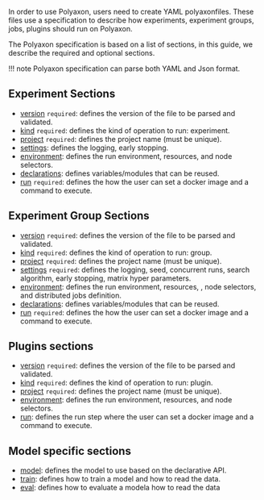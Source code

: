 In order to use Polyaxon, users need to create YAML polyaxonfiles.
These files use a specification to describe how experiments, experiment groups, jobs, plugins should run on Polyaxon.

The Polyaxon specification is based on a list of sections, in this guide, we describe the required and optional sections.

!!! note
    Polyaxon specification can parse both YAML and Json format.


## Experiment Sections

 * [version](sections#version) `required`: defines the version of the file to be parsed and validated.
 * [kind](sections#kind) `required`: defines the kind of operation to run: experiment.
 * [project](sections#project) `required`: defines the project name (must be unique).
 * [settings](sections#settings): defines the logging, early stopping.
 * [environment](sections#environment): defines the run environment, resources, and node selectors.
 * [declarations](sections#declarations): defines variables/modules that can be reused.
 * [run](sections#run) `required`: defines the how the user can set a docker image and a command to execute.


## Experiment Group Sections

 * [version](sections#version) `required`: defines the version of the file to be parsed and validated.
 * [kind](sections#kind) `required`: defines the kind of operation to run: group.
 * [project](sections#project) `required`: defines the project name (must be unique).
 * [settings](sections#settings) `required`: defines the logging, seed, concurrent runs, search algorithm, early stopping, matrix hyper parameters.
 * [environment](sections#environment): defines the run environment, resources, , node selectors, and distributed jobs definition.
 * [declarations](sections#declarations): defines variables/modules that can be reused.
 * [run](sections#run) `required`: defines the how the user can set a docker image and a command to execute.


## Plugins sections

 * [version](sections#version) `required`: defines the version of the file to be parsed and validated.
 * [kind](sections#kind) `required`: defines the kind of operation to run: plugin.
 * [project](sections#project) `required`: defines the project name (must be unique).
 * [environment](sections#environment): defines the run environment, resources, and node selectors.
 * [run](sections#run): defines the run step where the user can set a docker image and a command to execute.


## Model specific sections

 * [model](model_sections#model): defines the model to use based on the declarative API.
 * [train](model_sections#train): defines how to train a model and how to read the data.
 * [eval](model_sections#train): defines how to evaluate a modela how to read the data

